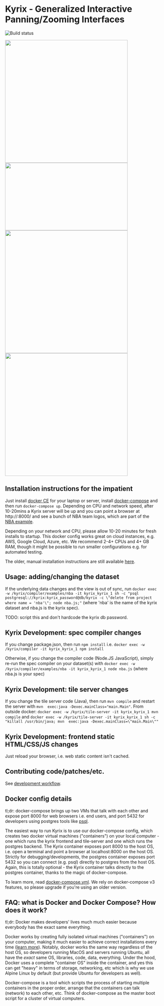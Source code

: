 
# Kyrix - Generalized Interactive Panning/Zooming Interfaces

![Build status](https://travis-ci.org/tracyhenry/Kyrix.svg?branch=master)


<p float="left">
  <img src="https://github.com/tracyhenry/Kyrix/blob/master/compiler/examples/usmap_demo.gif" width="400" />
  <img src="https://github.com/tracyhenry/Kyrix/blob/master/compiler/examples/forest_demo.gif" width="400" height="220"/>
    <img src="https://github.com/tracyhenry/Kyrix/blob/master/compiler/examples/nba_demo.gif" width="400" />
  <img src="https://github.com/tracyhenry/Kyrix/blob/master/compiler/examples/flare_demo.gif" width="400"/>
</p>


## Installation instructions for the impatient

Just install [docker CE](https://docs.docker.com/install/) for your laptop or server,
install [docker-compose](https://docs.docker.com/compose/install/) and then run `docker-compose up`.
Depending on CPU and network speed, after 10-20mins a Kyrix server will be up and you can point a
browser at http://<computer>:8000/ and see a bunch of NBA team logos, which are part of the
[NBA example](https://github.com/tracyhenry/Kyrix/tree/master/compiler/examples/nba).

Depending on your network and CPU, please allow 10-20 minutes for fresh installs to startup.
This docker config works great on cloud instances, e.g. AWS, Google Cloud, Azure, etc.
We recommend 2-4+ CPUs and 4+ GB RAM, though it might be possible to run smaller configurations
e.g. for automated testing.

The older, manual installation instructions are still available [here](INSTALL.md).


## Usage: adding/changing the dataset

<!-- TODO: this is more of a placeholder until we can be more specific, e.g. how to know if "out of sync" -->

If the underlying data changes and the view is out of sync, run `docker exec -w /kyrix/compiler/examples/nba -it kyrix_kyrix_1 sh -c "psql postgresql://kyrix:kyrix_password@db/kyrix -c \"delete from project where name = 'nba'\"; node nba.js;"`
(where 'nba' is the name of the kyrix dataset and nba.js is the kyrix spec).

TODO: script this and don't hardcode the kyrix db password.


## Kyrix Development: spec compiler changes

If you change package.json, then run `npm install` i.e. `docker exec -w /kyrix/compiler -it kyrix_kyrix_1 npm install`

Otherwise, if you change the compiler code (Node.JS JavaScript), simply re-run the spec compiler on your dataset(s) with `docker exec -w /kyrix/compiler/examples/nba -it kyrix_kyrix_1 node nba.js` (where nba.js is your spec)


## Kyrix Development: tile server changes

If you change the tile server code (Java), then run `mvn compile` and restart the server with `mvn  exec:java -Dexec.mainClass="main.Main"`. From outside docker: `docker exec -w /kyrix/tile-server -it kyrix_kyrix_1 mvn compile` and `docker exec -w /kyrix/tile-server -it kyrix_kyrix_1 sh -c "killall /usr/bin/java; mvn  exec:java -Dexec.mainClass=\"main.Main\""`


## Kyrix Development: frontend static HTML/CSS/JS changes

Just reload your browser, i.e. web static content isn't cached.


## Contributing code/patches/etc.

See [development workflow](https://github.com/tracyhenry/Kyrix/wiki/Development-Workflow).


## Docker config details

tl;dr: docker-compose brings up two VMs that talk with each other and expose port 8000 for
web browsers i.e. end users, and port 5432 for developers using postgres tools like
[psql](https://www.postgresql.org/docs/current/app-psql.html).

The easiest way to run Kyrix is to use our docker-compose config, which creates two docker virtual
machines ("containers") on your local computer - one which runs the kyrix frontend and tile-server
and one which runs the postgres backend.  The Kyrix container exposes port 8000 to the host OS,
i.e. open a terminal and point a browser at localhost:8000 on the host OS. Strictly for
debugging/developments, the postgres container exposes port 5432 so you can connect (e.g. psql)
directly to postgres from the host OS. Again, this is totally optional - the Kyrix container
talks directly to the postgres container, thanks to the magic of docker-compose.

To learn more, read [docker-compose.yml](docker-compose.yml). We rely on docker-compose v3 features,
so please upgrade if you're using an older version.


## FAQ: what is Docker and Docker Compose? How does it work?

tl;dr: Docker makes developers' lives much much easier because everybody has the exact same everything.

Docker works by creating fully isolated virtual machines ("containers") on your computer, making it much
easier to achieve correct installations every time ([learn more](https://opensource.com/resources/what-docker)).
Notably, docker works the same way regardless of the host OS, so developers running MacOS and servers running
Ubuntu, all have the *exact* same OS, libraries, code, data, everything. Under the hood, Docker uses a
complete "container OS" inside the container, and yes this can get "heavy" in terms of storage, networking,
etc which is why we use Alpine Linux by default (but provide Ubuntu for developers as well).

Docker-compose is a tool which scripts the process of starting multiple containers in the proper order,
arrange that the containers can talk (network) to each other, etc. Think of docker-compose as the master
boot script for a cluster of virtual computers.


